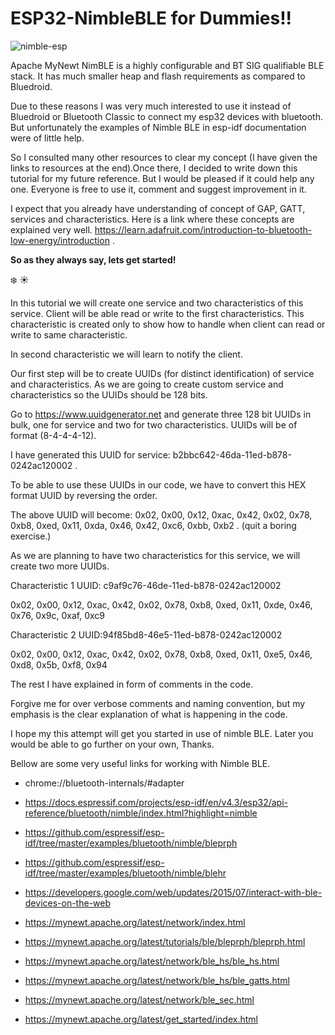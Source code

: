 

# ESP32-NimbleBLE for Dummies!!
![nimble-esp](https://user-images.githubusercontent.com/13729574/200117670-21afcf63-758c-4038-8ccc-cb54e4df8b42.jpg)

Apache MyNewt NimBLE is a highly configurable and BT SIG qualifiable BLE stack. It has much smaller heap and flash requirements as compared to Bluedroid.

Due to these reasons I was very much interested to use it instead of Bluedroid or Bluetooth Classic to connect my esp32 devices with bluetooth. But unfortunately the examples of Nimble BLE in esp-idf documentation were of little help.

 So I consulted many other resources to clear my concept (I have given the links to resources at the end).Once there, I decided to write down this tutorial for my future reference. But I would be pleased if it could help any one. Everyone is free to use it, comment and suggest improvement in it.

I expect that you already have understanding of concept of GAP, GATT, services and characteristics. Here is a link where these concepts are explained very well. https://learn.adafruit.com/introduction-to-bluetooth-low-energy/introduction .

**So as they always say, lets get started!** 

:snowflake: :sunny:

In this tutorial we will create one service and two characteristics of this service.
Client will be able read or write to the first characteristics. This characteristic is created only to show how to handle when client can read or write to same characteristic.

In second characteristic we will learn to notify the client.

Our first step will be to create UUIDs (for distinct identification) of service and characteristics. As we are going to create custom service and characteristics so the UUIDs should be 128 bits.  

Go to https://www.uuidgenerator.net and generate three 128 bit UUIDs in bulk, one  for service and two for two characteristics. UUIDs will be of format (8-4-4-4-12).

I have generated this UUID for service:  b2bbc642-46da-11ed-b878-0242ac120002 .


To be able to use these UUIDs in our code, we have to convert this HEX format UUID  by reversing the order. 

The above UUID will become:
 0x02, 0x00, 0x12, 0xac, 0x42, 0x02, 0x78, 0xb8, 0xed, 0x11, 0xda, 0x46, 0x42, 0xc6, 0xbb, 0xb2 . (quit a boring exercise.)

 As we are planning to have two characteristics for this service, we will create two more UUIDs.

 Characteristic 1 UUID: c9af9c76-46de-11ed-b878-0242ac120002

 0x02, 0x00, 0x12, 0xac, 0x42, 0x02, 0x78, 0xb8, 0xed, 0x11, 0xde, 0x46, 0x76, 0x9c, 0xaf, 0xc9


 Characteristic 2 UUID:94f85bd8-46e5-11ed-b878-0242ac120002

 0x02, 0x00, 0x12, 0xac, 0x42, 0x02, 0x78, 0xb8, 0xed, 0x11, 0xe5, 0x46, 0xd8, 0x5b, 0xf8, 0x94
 

The rest I have explained in form of comments in the code.

Forgive me for over verbose comments and naming convention, but my emphasis is the clear explanation of what is happening in the code.

I hope my this attempt will get you started in use of nimble BLE. Later you would be able to go further on your own, Thanks.

Bellow are some very useful links for working with Nimble BLE.

+ chrome://bluetooth-internals/#adapter 

+ https://docs.espressif.com/projects/esp-idf/en/v4.3/esp32/api-reference/bluetooth/nimble/index.html?highlight=nimble

+ https://github.com/espressif/esp-idf/tree/master/examples/bluetooth/nimble/bleprph

+ https://github.com/espressif/esp-idf/tree/master/examples/bluetooth/nimble/blehr

+ https://developers.google.com/web/updates/2015/07/interact-with-ble-devices-on-the-web 

+ https://mynewt.apache.org/latest/network/index.html 

+ https://mynewt.apache.org/latest/tutorials/ble/bleprph/bleprph.html 

+ https://mynewt.apache.org/latest/network/ble_hs/ble_hs.html 

+ https://mynewt.apache.org/latest/network/ble_hs/ble_gatts.html 

+ https://mynewt.apache.org/latest/network/ble_sec.html 

+ https://mynewt.apache.org/latest/get_started/index.html 


